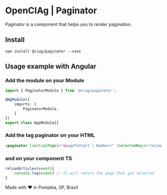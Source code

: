 # OpenCIAg | Paginator

Paginator is a component that helps you to render pagination.

## Install
```shell
npm install @ciag/paginator --save
```

## Usage example with Angular

### Add the module on your Module
```ts
import { PaginatorModule } from '@ciag/paginator';

@NgModule({
    imports: [
        PaginatorModule,
    ]
})
export class AppModule{}
```


### Add the tag paginator on your HTML
```html
<paginator [initialPage]="<pageToStart | Number>" (selectedKey)="reloadArticles($event)" [totalPagination]='<totalPages | Number>'></paginator>


```

### and on your component TS
```ts
reloadArticles(event){
    console.log(event) // It will return the page that got selected
}


```


Made with ❤ in Pompéia, SP, Brazil